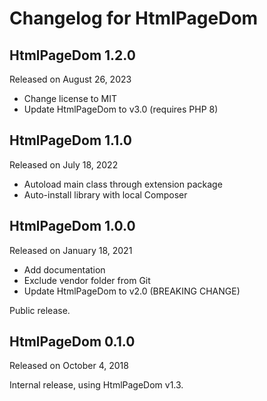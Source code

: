 # Changelog for HtmlPageDom

## HtmlPageDom 1.2.0
Released on August 26, 2023

- Change license to MIT
- Update HtmlPageDom to v3.0 (requires PHP 8)

## HtmlPageDom 1.1.0
Released on July 18, 2022

- Autoload main class through extension package
- Auto-install library with local Composer

## HtmlPageDom 1.0.0
Released on January 18, 2021

- Add documentation
- Exclude vendor folder from Git
- Update HtmlPageDom to v2.0 (BREAKING CHANGE)

Public release.

## HtmlPageDom 0.1.0
Released on October 4, 2018

Internal release, using HtmlPageDom v1.3.